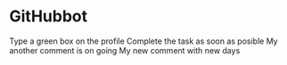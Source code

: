 # GitHubbot
Type a green box on the profile 
Complete the task as soon as posible
My another comment is on going
My new comment with new days
